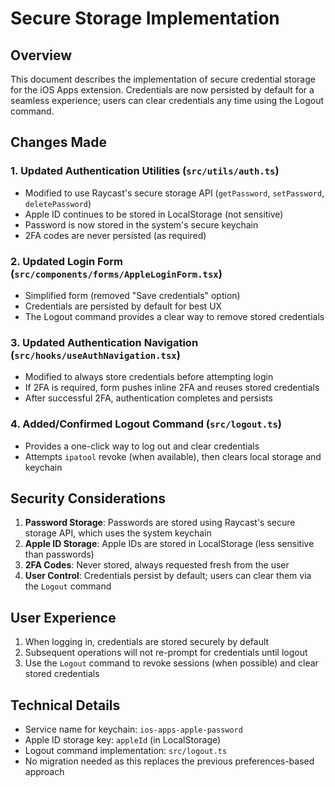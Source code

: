 # Secure Storage Implementation

## Overview

This document describes the implementation of secure credential storage for the iOS Apps extension. Credentials are now persisted by default for a seamless experience; users can clear credentials any time using the Logout command.

## Changes Made

### 1. Updated Authentication Utilities (`src/utils/auth.ts`)

- Modified to use Raycast's secure storage API (`getPassword`, `setPassword`, `deletePassword`)
- Apple ID continues to be stored in LocalStorage (not sensitive)
- Password is now stored in the system's secure keychain
- 2FA codes are never persisted (as required)

### 2. Updated Login Form (`src/components/forms/AppleLoginForm.tsx`)

- Simplified form (removed "Save credentials" option)
- Credentials are persisted by default for best UX
- The Logout command provides a clear way to remove stored credentials

### 3. Updated Authentication Navigation (`src/hooks/useAuthNavigation.tsx`)

- Modified to always store credentials before attempting login
- If 2FA is required, form pushes inline 2FA and reuses stored credentials
- After successful 2FA, authentication completes and persists

### 4. Added/Confirmed Logout Command (`src/logout.ts`)

- Provides a one-click way to log out and clear credentials
- Attempts `ipatool` revoke (when available), then clears local storage and keychain

## Security Considerations

1. **Password Storage**: Passwords are stored using Raycast's secure storage API, which uses the system keychain
2. **Apple ID Storage**: Apple IDs are stored in LocalStorage (less sensitive than passwords)
3. **2FA Codes**: Never stored, always requested fresh from the user
4. **User Control**: Credentials persist by default; users can clear them via the `Logout` command

## User Experience

1. When logging in, credentials are stored securely by default
2. Subsequent operations will not re-prompt for credentials until logout
3. Use the `Logout` command to revoke sessions (when possible) and clear stored credentials

## Technical Details

- Service name for keychain: `ios-apps-apple-password`
- Apple ID storage key: `appleId` (in LocalStorage)
- Logout command implementation: `src/logout.ts`
- No migration needed as this replaces the previous preferences-based approach
